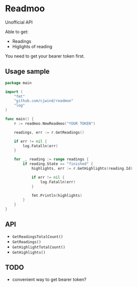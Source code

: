 # Readmoo

Unofficial API

Able to get:

* Readings
* Higlights of reading

You need to get your bearer token first.

## Usage sample

```go
package main

import (
	"fmt"
	"github.com/cjwind/readmoo"
	"log"
)

func main() {
	r := readmoo.NewReadmoo("YOUR TOKEN")

	readings, err := r.GetReadings()

	if err != nil {
		log.Fatalln(err)
	}

	for _, reading := range readings {
		if reading.State == "finished" {
			highlights, err := r.GetHighlights(reading.Id)

			if err != nil {
				log.Fatalln(err)
			}

			fmt.Println(highlights)
		}
	}
}
```

## API

* `GetReadingsTotalCount()`
* `GetReadings()`
* `GetHighlightTotalCount()`
* `GetHighlights()`

## TODO

- convenient way to get bearer token?
